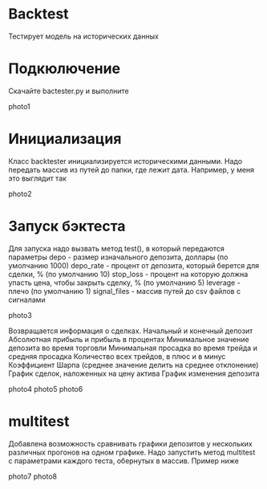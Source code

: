 # Backtest
Тестирует модель на исторических данных


# Подкюлючение
Скачайте bactester.py и выполните


photo1


# Инициализация
Класс backtester инициализируется историческими данными. Надо передать массив из путей до папки, где лежит дата. Например, у меня это выглядит так


photo2

# Запуск бэктеста
Для запуска надо вызвать метод test(), в который передаются параметры
depo - размер изначального депозита, доллары (по умолчанию 1000)
depo_rate - процент от депозита, который берется для сделки, % (по умолчанию 10)
stop_loss - процент на которую должна упасть цена, чтобы закрыть сделку, % (по умолчанию 5)
leverage - плечо (по умолчанию 1)
signal_files - массив путей до csv файлов с сигналами

photo3

Возвращается информация о сделках.
Начальный и конечный депозит
Абсолютная прибыль и прибыль в процентах
Минимальное значение депозита во время торговли
Минимальная просадка во время трейда и средняя просадка
Количество всех трейдов, в плюс и в минус
Коэффициент Шарпа (среднее значение делить на среднее отклонение)
График сделок, наложенных на цену актива
График изменения депозита

photo4
photo5
photo6

# multitest

Добавлена возможность сравнивать графики депозитов у нескольких различных прогонов на одном графике.
Надо запустить метод multitest с параметрами каждого теста, обернутых в массив. Пример ниже

photo7
photo8

